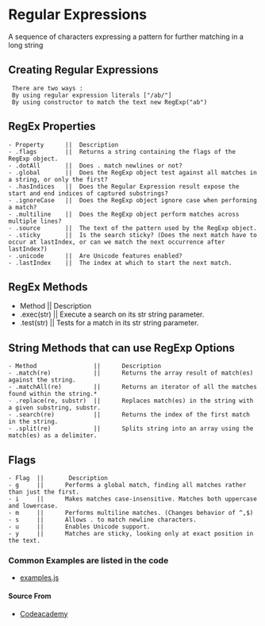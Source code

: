 # Regular Expressions
A sequence of characters expressing a pattern for further matching in a long string

## Creating Regular Expressions
     There are two ways :
     By using regular expression literals ["/ab/"]
     By using constructor to match the text new RegExp("ab")

## RegEx Properties
    - Property      ||  Description
    - .flags	    ||  Returns a string containing the flags of the RegExp object.
    - .dotAll	    ||  Does . match newlines or not?
    - .global	    ||  Does the RegExp object test against all matches in a string, or only the first?
    - .hasIndices   ||  Does the Regular Expression result expose the start and end indices of captured substrings?
    - .ignoreCase   ||  Does the RegExp object ignore case when performing a match?
    - .multiline    ||  Does the RegExp object perform matches across multiple lines?
    - .source	    ||  The text of the pattern used by the RegExp object.
    - .sticky	    ||  Is the search sticky? (Does the next match have to occur at lastIndex, or can we match the next occurrence after lastIndex?)
    - .unicode      ||  Are Unicode features enabled?
    - .lastIndex    ||  The index at which to start the next match.

## RegEx Methods
- Method	    ||      Description
- .exec(str)	||      Execute a search on its str string parameter.
- .test(str)	||      Tests for a match in its str string parameter.

## String Methods that can use RegExp Options

    - Method                ||	    Description
    - .match(re)	        ||      Returns the array result of match(es) against the string.
    - .matchAll(re)         ||     	Returns an iterator of all the matches found within the string.*
    - .replace(re, substr)  ||	    Replaces match(es) in the string with a given substring, substr.
    - .search(re)           ||     	Returns the index of the first match in the string.
    - .split(re)	        ||      Splits string into an array using the match(es) as a delimiter.

## Flags
    - Flag	||       Description
    - g	    ||      Performs a global match, finding all matches rather than just the first.
    - i	    ||      Makes matches case-insensitive. Matches both uppercase and lowercase.
    - m	    ||      Performs multiline matches. (Changes behavior of ^,$)
    - s	    ||      Allows . to match newline characters.
    - u	    ||      Enables Unicode support.
    - y	    ||      Matches are sticky, looking only at exact position in the text.

### Common Examples are listed in the code
- [examples.js](./examples.js)


#### Source From
 - [Codeacademy](https://www.codecademy.com/resources/docs/javascript/regexp)